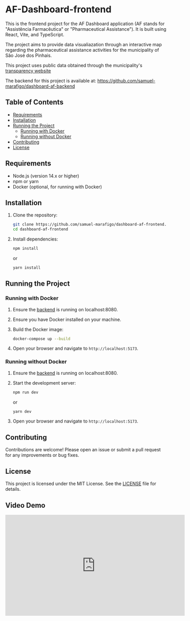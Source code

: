 # AF-Dashboard-frontend

This is the frontend project for the AF Dashboard application (AF stands for "Assistência Farmacêutica" or "Pharmaceutical Assistance"). It is built using React, Vite, and TypeScript. 

The project aims to provide data visualiazation through an interactive map regarding the pharmaceutical assistance activities for the municipality of São José dos Pinhais.

This project uses public data obtained through the municipality's [transparency website](https://saudetransparente2.sjp.pr.gov.br/saudetransparente/#/atendimentos-farmaceuticos)

The backend for this project is available at: https://github.com/samuel-marafigo/dashboard-af-backend

## Table of Contents

- [Requirements](#requirements)
- [Installation](#installation)
- [Running the Project](#running-the-project)
  - [Running with Docker](#running-with-docker)
  - [Running without Docker](#running-without-docker)
- [Contributing](#contributing)
- [License](#license)

## Requirements

- Node.js (version 14.x or higher)
- npm or yarn
- Docker (optional, for running with Docker)

## Installation

1. Clone the repository:

    ```bash
    git clone https://github.com/samuel-marafigo/dashboard-af-frontend.git
    cd dashboard-af-frontend
    ```

2. Install dependencies:

    ```bash
    npm install
    ```

    or

    ```bash
    yarn install
    ```

## Running the Project

### Running with Docker

1. Ensure the [backend](https://github.com/samuel-marafigo/dashboard-af-backend) is running on localhost:8080.
2. Ensure you have Docker installed on your machine.
3. Build the Docker image:

    ```bash
    docker-compose up --build
    ```
    
4. Open your browser and navigate to `http://localhost:5173`.

### Running without Docker

1. Ensure the [backend](https://github.com/samuel-marafigo/dashboard-af-backend) is running on localhost:8080.
2. Start the development server:

    ```bash
    npm run dev
    ```

    or

    ```bash
    yarn dev
    ```

3. Open your browser and navigate to `http://localhost:5173`.


## Contributing

Contributions are welcome! Please open an issue or submit a pull request for any improvements or bug fixes.

## License

This project is licensed under the MIT License. See the [LICENSE](LICENSE) file for details.

## Video Demo

<p align="center">
<iframe width="560" height="315" src="https://www.youtube.com/embed/CpwBWbUmQRQ?si=71a8bDqf7t6w3fZi" title="YouTube video player" frameborder="0" allow="accelerometer; autoplay; clipboard-write; encrypted-media; gyroscope; picture-in-picture; web-share" referrerpolicy="strict-origin-when-cross-origin" allowfullscreen></iframe>
</p>
